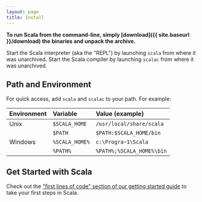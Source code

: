 ```yaml
---
layout: page
title: Install
---
```


**To run Scala from the command-line, simply [download]({{ site.baseurl }}/download) 
the binaries and unpack the archive.**

Start the Scala interpreter (aka the "REPL") by launching `scala` from where
it was unarchived. Start the Scala compiler by launching `scalac` from where
it was unarchived.

## Path and Environment

For quick access, add `scala` and `scalac` to your path. For example:

| Environment | Variable         | Value (example)
|:------------|:-----------------|:---------------
| Unix        | `$SCALA_HOME`    | `/usr/local/share/scala`
|             | `$PATH`          | `$PATH:$SCALA_HOME/bin`
| Windows     | `%SCALA_HOME%`   | `c:\Progra~1\Scala`
|             | `%PATH%`         | `%PATH%;%SCALA_HOME%\bin`

## Get Started with Scala

Check out the 
["first lines of code" section of our getting started guide](http://scala-lang.org/documentation/getting-started.html#your_first_lines_of_code) 
to take your first steps in Scala.

